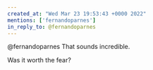 ```yaml
---
created_at: "Wed Mar 23 19:53:43 +0000 2022"
mentions: ['fernandoparnes']
in_reply_to: @fernandoparnes
---
```


@fernandoparnes That sounds incredible.

Was it worth the fear?